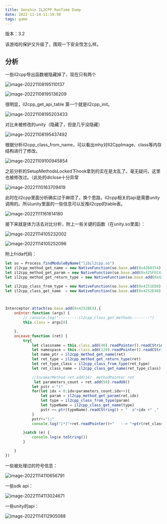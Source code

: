 ```yaml
---
title: Genshin IL2CPP RunTime Dump
date: 2022-11-14 11:19:50
tags: game
---
```


版本：3.2

该游戏的保护又升级了，围观一下安全性怎么样。

## 分析

一些il2cpp导出函数被隐藏掉了，现在只有两个

![image-20221108195110137](Genshin-IL2CPP-RunTime-Dump/image-20221108195110137.png)

<!-- more -->

![image-20221108195136209](Genshin-IL2CPP-RunTime-Dump/image-20221108195136209.png)

很明显，il2cpp_get_api_table 第一个就是il2cpp_init。

![image-20221108195203433](Genshin-IL2CPP-RunTime-Dump/image-20221108195203433.png)

对比未被修改的unity（隐藏了，但是几乎没隐藏）

![image-20221108195437492](Genshin-IL2CPP-RunTime-Dump/image-20221108195437492.png)

根据分析il2cpp_class_from_name，可以看出mhy对Il2CppImage、class等内存结构进行了修改。

![image-20221109100945854](Genshin-IL2CPP-RunTime-Dump/image-20221109100945854.png)

之前分析的SetupMethodsLocked下hook拿到的实在是太乱了。毫无疑问，这里也被修改过。（此处的dlclose十分异常

![image-20221110163709419](Genshin-IL2CPP-RunTime-Dump/image-20221110163709419.png)

此时在il2cpp里面分析确实过于麻烦了，换个思路，il2cpp相关的api是需要unity调用的。所以unity里面的一些信息可以反推il2cpp的table表。



![image-20221111161614180](Genshin-IL2CPP-RunTime-Dump/image-20221111161614180.png)

接下来就是体力活去对比分析，附上一些关键的函数（在unity.so里面）：

![image-20221114105232002](Genshin-IL2CPP-RunTime-Dump/image-20221114105232002.png)

![image-20221114105252096](Genshin-IL2CPP-RunTime-Dump/image-20221114105252096.png)

附上frida代码：

```js
let so = Process.findModuleByName("libil2cpp.so")
let il2cpp_method_get_name = new NativeFunction(so.base.add(0x4260354),'pointer',['pointer'])
let il2cpp_method_get_param = new NativeFunction(so.base.add(0x425FEC4),'pointer',['pointer','int'])
let il2cpp_method_get_return_type = new NativeFunction(so.base.add(0x42306EC),'pointer',['pointer'])

let il2cpp_class_from_type = new NativeFunction(so.base.add(0x4251ED8),'pointer',['pointer'])
let il2cpp_class_get_name  = new NativeFunction(so.base.add(0x4252E48),'pointer',['pointer'])



Interceptor.attach(so.base.add(0x4252BE4),{
    onEnter:function (args) {
        // console.log("---------il2cpp_class_get_methods--------")
        this.class = args[0]

    },
    onLeave:function (ret) {
        try{
            let classname = this.class.add(40).readPointer().readCString()
            let namespace = this.class.add(120).readPointer().readCString()
            let name_ptr = il2cpp_method_get_name(ret)
            let ret_type = il2cpp_method_get_return_type(ret)
            let ret_type_class = il2cpp_class_from_type(ret_type)
            let ret_class_name = il2cpp_class_get_name(ret_type_class)

            //InvokerMethod ret.add(16)  methodPointer ret
             let parameters_count = ret.add(50).readU8()
            let pstr = "("
            for(let idx = 0;idx<parameters_count;idx++){
                let param = il2cpp_method_get_param(ret,idx)
                let type = il2cpp_class_from_type(param)
                let typeName = il2cpp_class_get_name(type)
                pstr += ptr(typeName).readCString() + "  a"+idx +" ,"
            }
            pstr+=");"
            console.log("[*]"+ret.readPointer()+"   --> "+ptr(ret_class_name).readCString()+"  "+namespace+"."+classname+"."+ptr(name_ptr).readCString()+pstr)

        }catch (e) {
            console.log(e.toString())
        }

    }
})
```

一些被处理过的符号信息：

![image-20221114110656791](Genshin-IL2CPP-RunTime-Dump/image-20221114110656791.png)



一些sdk api：

![image-20221114113024671](Genshin-IL2CPP-RunTime-Dump/image-20221114113024671.png)

一些unity的api：

![image-20221114112905088](Genshin-IL2CPP-RunTime-Dump/image-20221114112905088.png)




